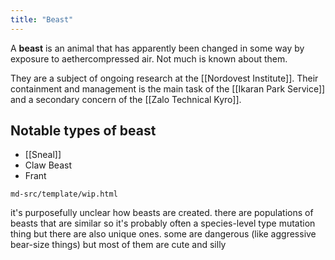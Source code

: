 ```yaml
---
title: "Beast"
---
```


A **beast** is an animal that has apparently been changed in some way by exposure to aethercompressed air. Not much is known about them. 

They are a subject of ongoing research at the [[Nordovest Institute]]. Their containment and management is the main task of the [[Ikaran Park Service]] and a secondary concern of the [[Zalo Technical Kyro]].

## Notable types of beast

- [[Sneal]]
- Claw Beast
- Frant

```{.include}
md-src/template/wip.html
```

it's purposefully unclear how beasts are created. there are populations of beasts that are similar so it's probably often a species-level type mutation thing but there are also unique ones. some are dangerous (like aggressive bear-size things) but most of them are cute and silly
